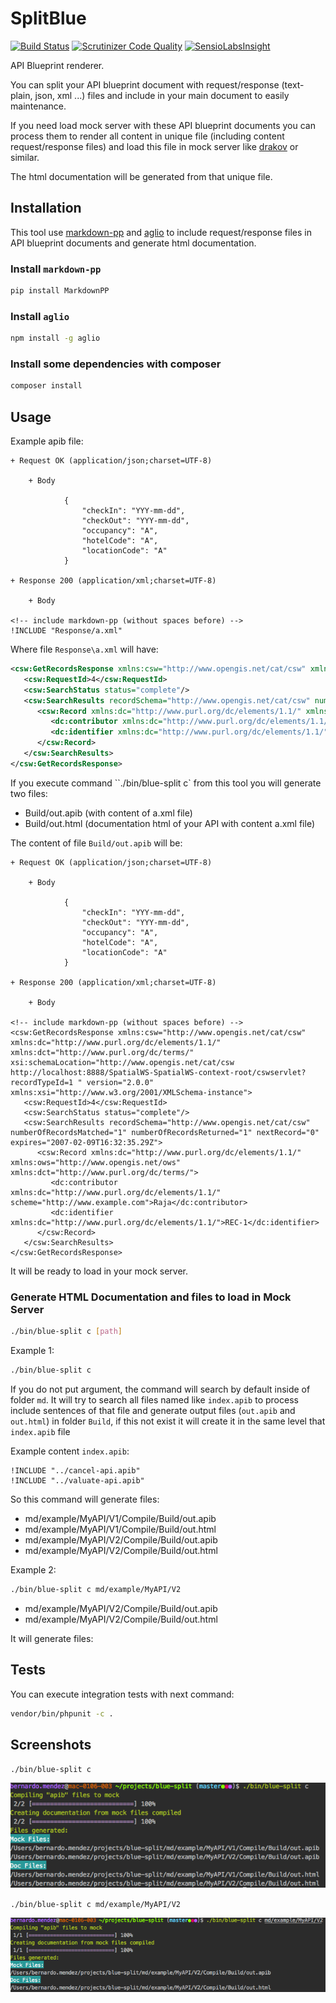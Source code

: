 # SplitBlue

[![Build Status](https://travis-ci.org/bernardosecades/split-blue.svg?branch=master)](https://travis-ci.org/bernardosecades/split-blue)
[![Scrutinizer Code Quality](https://scrutinizer-ci.com/g/bernardosecades/split-blue/badges/quality-score.png?b=master)](https://scrutinizer-ci.com/g/bernardosecades/split-blue/?branch=master)
[![SensioLabsInsight](https://insight.sensiolabs.com/projects/a20c221e-8e12-4c6d-8d68-658aae0aed83/mini.png)](https://insight.sensiolabs.com/projects/a20c221e-8e12-4c6d-8d68-658aae0aed83)

API Blueprint renderer.
 
You can split your API blueprint document with request/response (text-plain, json, xml ...) files and include in your main document to easily maintenance. 
 
If you need load mock server with these API blueprint documents you can process them to render all content in unique file (including content request/response files) 
and load this file in mock server like [drakov](https://github.com/Aconex/drakov) or similar.
 
The html documentation will be generated from that unique file.  

## Installation

This tool use [markdown-pp](https://github.com/jreese/markdown-pp) and [aglio](https://github.com/danielgtaylor/aglio) to include 
request/response files in API blueprint documents and generate html documentation.

### Install `markdown-pp`

```bash
pip install MarkdownPP
```

### Install `aglio`

```bash
npm install -g aglio
```

### Install some dependencies with composer

```bash
composer install
```

## Usage

Example apib file:

```apib
+ Request OK (application/json;charset=UTF-8)

    + Body

            {
                "checkIn": "YYY-mm-dd",
                "checkOut": "YYY-mm-dd",
                "occupancy": "A",
                "hotelCode": "A",
                "locationCode": "A"
            }

+ Response 200 (application/xml;charset=UTF-8)

    + Body

<!-- include markdown-pp (without spaces before) -->
!INCLUDE "Response/a.xml"
```

Where file `Response\a.xml` will have:

```xml
<csw:GetRecordsResponse xmlns:csw="http://www.opengis.net/cat/csw" xmlns:dc="http://www.purl.org/dc/elements/1.1/" xmlns:dct="http://www.purl.org/dc/terms/" xsi:schemaLocation="http://www.opengis.net/cat/csw http://localhost:8888/SpatialWS-SpatialWS-context-root/cswservlet?recordTypeId=1 " version="2.0.0" xmlns:xsi="http://www.w3.org/2001/XMLSchema-instance">
   <csw:RequestId>4</csw:RequestId>
   <csw:SearchStatus status="complete"/>
   <csw:SearchResults recordSchema="http://www.opengis.net/cat/csw" numberOfRecordsMatched="1" numberOfRecordsReturned="1" nextRecord="0" expires="2007-02-09T16:32:35.29Z">
      <csw:Record xmlns:dc="http://www.purl.org/dc/elements/1.1/" xmlns:ows="http://www.opengis.net/ows" xmlns:dct="http://www.purl.org/dc/terms/">
         <dc:contributor xmlns:dc="http://www.purl.org/dc/elements/1.1/" scheme="http://www.example.com">Raja</dc:contributor>
         <dc:identifier xmlns:dc="http://www.purl.org/dc/elements/1.1/">REC-1</dc:identifier>
      </csw:Record>
   </csw:SearchResults>
</csw:GetRecordsResponse>

```

If you execute command ``./bin/blue-split c` from this tool you will generate two files:

- Build/out.apib (with content of a.xml file)
- Build/out.html (documentation html of your API with content a.xml file)

The content of file `Build/out.apib` will be:

```apib
+ Request OK (application/json;charset=UTF-8)

    + Body

            {
                "checkIn": "YYY-mm-dd",
                "checkOut": "YYY-mm-dd",
                "occupancy": "A",
                "hotelCode": "A",
                "locationCode": "A"
            }

+ Response 200 (application/xml;charset=UTF-8)

    + Body

<!-- include markdown-pp (without spaces before) -->
<csw:GetRecordsResponse xmlns:csw="http://www.opengis.net/cat/csw" xmlns:dc="http://www.purl.org/dc/elements/1.1/" xmlns:dct="http://www.purl.org/dc/terms/" xsi:schemaLocation="http://www.opengis.net/cat/csw http://localhost:8888/SpatialWS-SpatialWS-context-root/cswservlet?recordTypeId=1 " version="2.0.0" xmlns:xsi="http://www.w3.org/2001/XMLSchema-instance">
   <csw:RequestId>4</csw:RequestId>
   <csw:SearchStatus status="complete"/>
   <csw:SearchResults recordSchema="http://www.opengis.net/cat/csw" numberOfRecordsMatched="1" numberOfRecordsReturned="1" nextRecord="0" expires="2007-02-09T16:32:35.29Z">
      <csw:Record xmlns:dc="http://www.purl.org/dc/elements/1.1/" xmlns:ows="http://www.opengis.net/ows" xmlns:dct="http://www.purl.org/dc/terms/">
         <dc:contributor xmlns:dc="http://www.purl.org/dc/elements/1.1/" scheme="http://www.example.com">Raja</dc:contributor>
         <dc:identifier xmlns:dc="http://www.purl.org/dc/elements/1.1/">REC-1</dc:identifier>
      </csw:Record>
   </csw:SearchResults>
</csw:GetRecordsResponse>
```

It will be ready to load in your mock server.


### Generate HTML Documentation and files to load in Mock Server

```bash
./bin/blue-split c [path]
```

Example 1:

```bash
./bin/blue-split c
```

If you do not put argument, the command will search by default inside of folder `md`. It will try to search all files named like `index.apib` to  process include sentences of that file
and generate output files (`out.apib` and `out.html`) in folder `Build`, if this not exist it will create it in the same level that `index.apib` file

Example content `index.apib`:

```apib
!INCLUDE "../cancel-api.apib"
!INCLUDE "../valuate-api.apib"
```

So this command will generate files:

- md/example/MyAPI/V1/Compile/Build/out.apib
- md/example/MyAPI/V1/Compile/Build/out.html
- md/example/MyAPI/V2/Compile/Build/out.apib
- md/example/MyAPI/V2/Compile/Build/out.html

Example 2:

```bash
./bin/blue-split c md/example/MyAPI/V2
```

- md/example/MyAPI/V2/Compile/Build/out.apib
- md/example/MyAPI/V2/Compile/Build/out.html

It will generate files:

## Tests

You can execute integration tests with next command:

```bash
vendor/bin/phpunit -c .
```

## Screenshots

`./bin/blue-split c`

![Command without argument](resources/command-without-argument.png)

`./bin/blue-split c md/example/MyAPI/V2`

![Command with argument](resources/command-with-argument.png)

